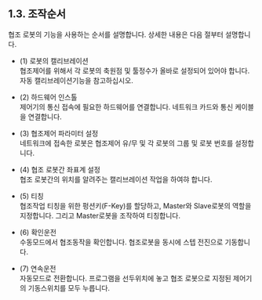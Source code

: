 ﻿## 1.3. 조작순서



협조 로봇의 기능을 사용하는 순서를 설명합니다. 상세한 내용은 다음 절부터 설명합니다.

- (1) 로봇의 캘리브레이션  
협조제어를 위해서 각 로봇의 축원점 및 툴정수가 올바로 설정되어 있어야 합니다.
자동 캘리브레이션기능을 참고하십시오.

- (2) 하드웨어 인스톨   
제어기의 통신 접속에 필요한 하드웨어를 연결합니다.
네트워크 카드와 통신 케이블을 연결합니다.

- (3) 협조제어 파라미터 설정  
네트워크에 접속한 로봇은 협조제어 유/무 및 각 로봇의 그룹 및 로봇 번호를 설정합니다.

- (4) 협조 로봇간 좌표계 설정  
협조 로봇간의 위치를 알려주는 캘리브레이션 작업을 하여햐 합니다.

- (5) 티칭  
협조작업 티칭을 위한 펑션키(F-Key)를 할당하고, Master와 Slave로봇의 역할을 지정합니다. 그리고 Master로봇을 조작하여 티칭합니다.

- (6) 확인운전  
수동모드에서 협조동작을 확인합니다.
협조로봇을 동시에 스텝 전진으로 기동합니다.

- (7) 연속운전  
자동모드로 전환합니다. 프로그램을 선두위치에 놓고 협조 로봇으로 지정된 제어기의 기동스위치를 모두 누릅니다.

